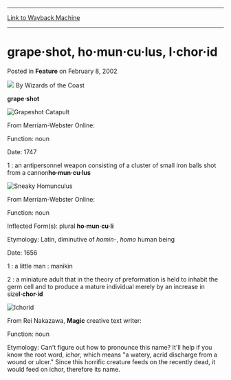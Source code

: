 
---
[Link to Wayback Machine](https://web.archive.org/web/20211018052623/https://magic.wizards.com/en/articles/archive/feature/grape%C2%B7shot-ho%C2%B7mun%C2%B7cu%C2%B7lus-i%C2%B7chor%C2%B7id-2002-02-08)

[_metadata_:wayback_url]:- "https://magic.wizards.com/en/articles/archive/feature/grape%C2%B7shot-ho%C2%B7mun%C2%B7cu%C2%B7lus-i%C2%B7chor%C2%B7id-2002-02-08"
[_metadata_:wayback_raw_url]:- "https://web.archive.org/web/20211018052623id_/https://magic.wizards.com/en/articles/archive/feature/grape%C2%B7shot-ho%C2%B7mun%C2%B7cu%C2%B7lus-i%C2%B7chor%C2%B7id-2002-02-08"
[_metadata_:wayback_capture_timestamp]:- "2021-10-18 05:26:23+00:00"
[_metadata_:description]:- "grape·shot From Merriam-Webster Online: Function: noun Date: 1747 1 : an antipersonnel weapon consisting of a cluster of small iron balls shot from a cannonho·mun·cu·lus From Merriam-Webster Online: Function: noun Inflected Form(s): plural ho·mun·cu·li Etymology: Latin, diminutive of homin-, homo human being Date: 1656 1 : a little man : manikin 2 : a miniature adult that in"
[_metadata_:generator]:- "Drupal 7 (http://drupal.org)"
[_metadata_:publish_date]:- "2002-02-08"
---


grape·shot, ho·mun·cu·lus, I·chor·id
====================================



 Posted in **Feature**
 on February 8, 2002 






![](https://media.magic.wizards.com/styles/auth_small/public/images/person/wizards_author.jpg)
By Wizards of the Coast











**grape·shot**

![Grapeshot Catapult](http://gatherer.wizards.com/Handlers/Image.ashx?type=card&name=Grapeshot+Catapult)  

From Merriam-Webster Online:  

Function: noun  

Date: 1747  

1 : an antipersonnel weapon consisting of a cluster of small iron balls shot from a cannon**ho·mun·cu·lus**

![Sneaky Homunculus](http://gatherer.wizards.com/Handlers/Image.ashx?type=card&name=Sneaky+Homunculus)  

From Merriam-Webster Online:  

Function: noun  

Inflected Form(s): plural **ho·mun·cu·li**  

Etymology: Latin, diminutive of *homin-*, *homo* human being  

Date: 1656  

1 : a little man : manikin  

2 : a miniature adult that in the theory of preformation is held to inhabit the germ cell and to produce a mature individual merely by an increase in size**I·chor·id**

![Ichorid](http://gatherer.wizards.com/Handlers/Image.ashx?type=card&name=Ichorid)  

From Rei Nakazawa, **Magic** creative text writer:  

Function: noun  

Etymology: Can't figure out how to pronounce this name? It'll help if you know the root word, *ichor*, which means "a watery, acrid discharge from a wound or ulcer." Since this horrific creature feeds on the recently dead, it would feed on ichor, therefore its name.





